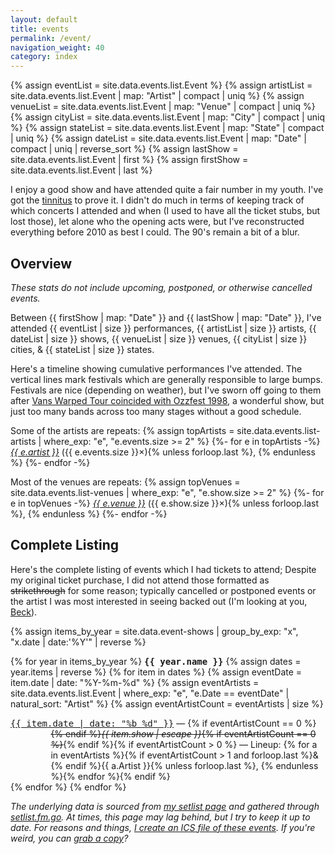 ```yaml
---
layout: default
title: events
permalink: /event/
navigation_weight: 40
category: index
---
```


{% assign eventList  = site.data.events.list.Event %}
{% assign artistList = site.data.events.list.Event | map: "Artist" | compact | uniq %}
{% assign venueList  = site.data.events.list.Event | map: "Venue"  | compact | uniq %}
{% assign cityList   = site.data.events.list.Event | map: "City"   | compact | uniq %}
{% assign stateList  = site.data.events.list.Event | map: "State"  | compact | uniq %}
{% assign dateList   = site.data.events.list.Event | map: "Date"   | compact | uniq | reverse_sort %}
{% assign lastShow   = site.data.events.list.Event | first %}
{% assign firstShow  = site.data.events.list.Event | last %}

<style>
div.index-item {
  text-indent: -4.6em !important;
  padding-left: 4.6em !important;
}
</style>


I enjoy a good show and have attended quite a fair number in my youth.
I've got the [tinnitus](https://en.wikipedia.org/wiki/Tinnitus#Signs_and_symptoms) to prove it.
I didn't do much in terms of keeping track of which concerts I attended and when (I used to have all the ticket stubs, but lost those), let alone who the opening acts were, but I've reconstructed everything before 2010 as best I could.
The 90's remain a bit of a blur.

## Overview

_These stats do not include upcoming, postponed, or otherwise cancelled events._

Between {{ firstShow | map: "Date" }} and {{ lastShow | map: "Date" }}, I've attended {{ eventList | size }} performances, {{ artistList | size }} artists, {{ dateList | size }} shows, {{ venueList | size }} venues, {{ cityList | size }} cities, & {{ stateList | size }} states.

Here's a timeline showing cumulative performances I've attended. The vertical lines mark festivals which are generally responsible to large bumps. Festivals are nice (depending on weather), but I've sworn off going to them after [Vans Warped Tour coincided with Ozzfest 1998](/event/1998-07-18), a wonderful show, but just too many bands across too many stages without a good schedule.

<script src="/assets/d3.v7.min.js"></script>
<div id="chart"></div>
<script src="/assets/cumulative-events.js"></script>

<p>Some of the artists are repeats: {% assign topArtists = site.data.events.list-artists | where_exp: "e", "e.events.size >= 2" %}
{%- for e in topArtists -%}
<em><a href="/event/artist/{{ e.artist | slugify }}">{{ e.artist }}</a></em> ({{ e.events.size }}×){% unless forloop.last %}, {% endunless %}
{%- endfor -%}
</p>

<p>Most of the venues are repeats: {% assign topVenues = site.data.events.list-venues | where_exp: "e", "e.show.size >= 2" %}
{%- for e in topVenues -%}
<em><a href="/event/venue/{{ e.venue | slugify }}">{{ e.venue }}</a></em> ({{ e.show.size }}×){% unless forloop.last %}, {% endunless %}
{%- endfor -%}
</p>


## Complete Listing

Here's the complete listing of events which I had tickets to attend; Despite my original ticket purchase, I did not attend those formatted as <s>strikethrough</s> for some reason; typically cancelled or postponed events or the artist I was most interested in seeing backed out (I'm looking at you, [Beck](/event/2022-11-13/)).

{% assign items_by_year = site.data.event-shows | group_by_exp: "x", "x.date | date:'%Y'" | reverse %}

{% for year in items_by_year %}
<tt><strong>{{ year.name }}</strong></tt>
  {% assign dates = year.items | reverse %}
  {% for item in dates %}
  {% assign eventDate = item.date | date: "%Y-%m-%d" %}
  {% assign eventArtists = site.data.events.list.Event | where_exp: "e", "e.Date == eventDate" | natural_sort: "Artist" %}
  {% assign eventArtistCount = eventArtists | size %}
  <div class="index-item"><span class="post-meta"><tt><a class="post-link" href="/event/{{ item.date | date: "%Y-%m-%d" }}">{{ item.date | date: "%b %d" }}</a></tt></span> &mdash; {% if eventArtistCount == 0 %}<s>{% endif %}<em>{{ item.show | escape }}</em>{% if eventArtistCount == 0 %}</s>{% endif %}{% if eventArtistCount > 0 %} &mdash; Lineup: {% for a in eventArtists %}{% if eventArtistCount > 1 and forloop.last %}& {% endif %}{{ a.Artist }}{% unless forloop.last %}, {% endunless %}{% endfor %}{% endif %}</div>
  {% endfor %}
{% endfor %}

_The underlying data is sourced from [my setlist page](https://www.setlist.fm/concerts/rkoopmann) and gathered through [setlist.fm.go](/post/2020-04-07/).
At times, this page may lag behind, but I try to keep it up to date.
For reasons and things, [I create an ICS file of these events](/assets/refresh-events-ics.sh).
If you're weird, you can [grab a copy](/assets/events.ics)?_
